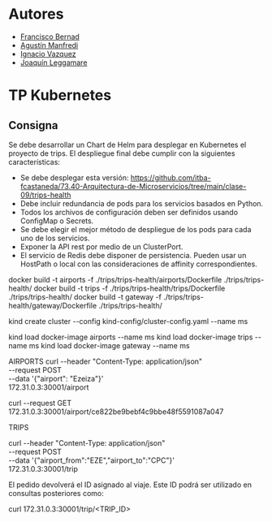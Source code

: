 # Autores

- [Francisco Bernad](https://github.com/FrBernad)
- [Agustín Manfredi](https://github.com/imanfredi)
- [Ignacio Vazquez](https://github.com/igvazquez)
- [Joaquín Leggamare](https://github.com/jleggamare)

# TP Kubernetes

## Consigna

Se debe desarrollar un Chart de Helm para desplegar en Kubernetes el proyecto de trips. 
El despliegue final debe cumplir con la siguientes características:

- Se debe desplegar esta versión: https://github.com/itba-fcastaneda/73.40-Arquitectura-de-Microservicios/tree/main/clase-09/trips-health
- Debe incluir redundancia de pods para los servicios basados en Python.
- Todos los archivos de configuración deben ser definidos usando ConfigMap o Secrets.
- Se debe elegir el mejor método de despliegue de los pods para cada uno de los servicios.
- Exponer la API rest por medio de un ClusterPort.
- El servicio de Redis debe disponer de persistencia. Pueden usar un HostPath o local con las consideraciones de affinity correspondientes.


docker build -t airports -f ./trips/trips-health/airports/Dockerfile ./trips/trips-health/
docker build -t trips -f ./trips/trips-health/trips/Dockerfile ./trips/trips-health/
docker build -t gateway -f ./trips/trips-health/gateway/Dockerfile ./trips/trips-health/

kind create cluster --config kind-config/cluster-config.yaml --name ms 

kind load docker-image airports --name ms
kind load docker-image trips --name ms
kind load docker-image gateway --name ms


AIRPORTS
curl --header "Content-Type: application/json" \
  --request POST \
  --data '{"airport": "Ezeiza"}' \
  172.31.0.3:30001/airport

curl --request GET \
  172.31.0.3:30001/airport/ce822be9bebf4c9bbe48f5591087a047

TRIPS


curl --header "Content-Type: application/json" \
  --request POST \
  --data '{"airport_from":"EZE","airport_to":"CPC"}' \
  172.31.0.3:30001/trip

El pedido devolverá el ID asignado al viaje. Este ID podrá ser utilizado en consultas posteriores como:


curl 172.31.0.3:30001/trip/<TRIP_ID>